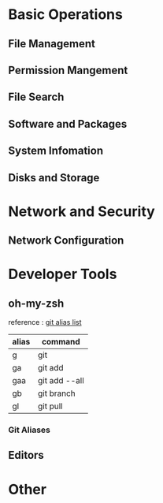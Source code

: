 # Basic Operations

## File Management

## Permission Mangement

## File Search

## Software and Packages

## System Infomation

## Disks and Storage

# Network and Security

## Network Configuration

# Developer Tools

## oh-my-zsh

reference : [git alias list](https://kapeli.com/cheat_sheets/Oh-My-Zsh_Git.docset/Contents/Resources/Documents/index)

| alias | command       |
| ----- | ------------- |
| g     | git           |
| ga    | git add       |
| gaa   | git add --all |
| gb    | git branch    |
| gl    | git pull      |

### Git Aliases

## Editors

# Other
